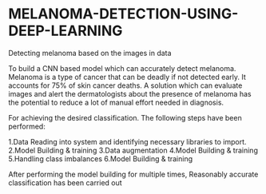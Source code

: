 # MELANOMA-DETECTION-USING-DEEP-LEARNING
Detecting melanoma based on the images in data

To build a CNN based model which can accurately detect melanoma. Melanoma is a type of cancer that can be deadly if not detected early. It accounts for 75% of skin cancer deaths. A solution which can evaluate images and alert the dermatologists about the presence of melanoma has the potential to reduce a lot of manual effort needed in diagnosis.

For achieving the desired classification. The following steps have been performed:

1.Data Reading into system and identifying necessary libraries to import.
2.Model Building & training
3.Data augmentation
4.Model Building & training
5.Handling class imbalances
6.Model Building & training


After performing the model building for multiple times, Reasonably accurate classification has been carried out
